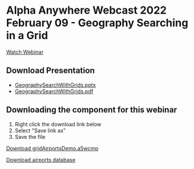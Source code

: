 # Alpha Anywhere Webcast 2022 February 09 - Geography Searching in a Grid

[Watch Webinar](https://youtu.be/m_V8aIOal_0)

## Download Presentation
 - [GeographySearchWithGrids.pptx](https://github.com/alphaanywhere/Alpha-Anywhere-Webinars/raw/master/2022%2002%2009/GeographSearchWithGrids.pptx)
 - [GeographySearchWithGrids.pdf](https://github.com/alphaanywhere/Alpha-Anywhere-Webinars/raw/master/2022%2002%2009/GeographSearchWithGrids.pdf)

## Downloading the component for this webinar

1. Right click the download link below
2. Select "Save link as"
3. Save the file

<a id="raw-url" href="https://raw.githubusercontent.com/alphaanywhere/Alpha-Anywhere-Webinars/master/2022%2002%2009/gridAirportsDemo.a5wcmp">Download gridAirportsDemo.a5wcmp</a>

<a href="https://downloads.alphasoftware.com/a5v11download/airport.zip">Download airports database</a>
